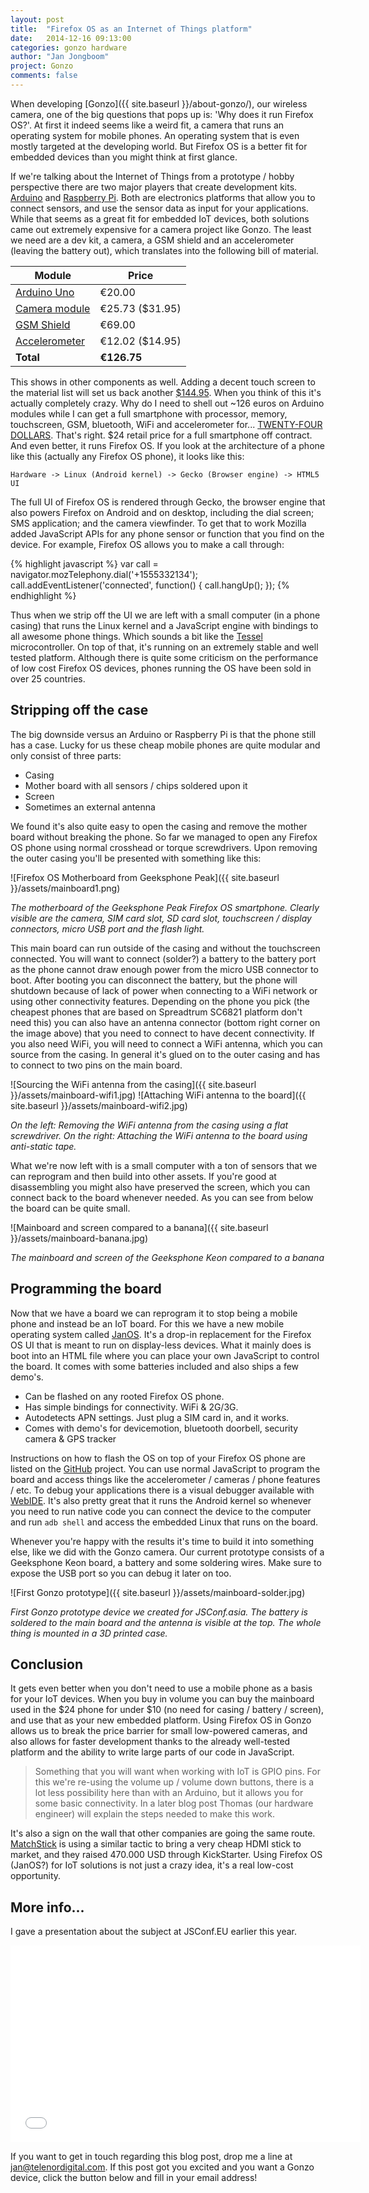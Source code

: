 ```yaml
---
layout: post
title:  "Firefox OS as an Internet of Things platform"
date:   2014-12-16 09:13:00
categories: gonzo hardware
author: "Jan Jongboom"
project: Gonzo
comments: false
---
```


When developing [Gonzo]({{ site.baseurl }}/about-gonzo/), our wireless camera, one of the big questions that pops up is: 'Why does it run Firefox OS?'. At first it indeed seems like a weird fit, a camera that runs an operating system for mobile phones. An operating system that is even mostly targeted at the developing world. But Firefox OS is a better fit for embedded devices than you might think at first glance.

If we're talking about the Internet of Things from a prototype / hobby perspective there are two major players that create development kits. [Arduino](http://www.arduino.cc/) and [Raspberry Pi](http://www.raspberrypi.org/). Both are electronics platforms that allow you to connect sensors, and use the sensor data as input for your applications. While that seems as a great fit for embedded IoT devices, both solutions came out extremely expensive for a camera project like Gonzo. The least we need are a dev kit, a camera, a GSM shield and an accelerometer (leaving the battery out), which translates into the following bill of material.

Module  | Price
--------|---------
[Arduino Uno](http://store.arduino.cc/product/A000066) | &euro;20.00
[Camera module](https://www.sparkfun.com/products/11745) | &euro;25.73 ($31.95)
[GSM Shield](http://store.arduino.cc/product/A000043) | &euro;69.00
[Accelerometer](https://www.sparkfun.com/products/9269) | &euro;12.02 ($14.95)
**Total** | **&euro;126.75**

This shows in other components as well. Adding a decent touch screen to the material list will set us back another [$144.95](https://www.sparkfun.com/products/11740). When you think of this it's actually completely crazy. Why do I need to shell out ~126 euros on Arduino modules while I can get a full smartphone with processor, memory, touchscreen, GSM, bluetooth, WiFi and accelerometer for... [TWENTY-FOUR DOLLARS](https://www.facebook.com/cherrymobile/photos/a.299251607442.152915.269510017442/10152443834567443/?type=1). That's right. $24 retail price for a full smartphone off contract. And even better, it runs Firefox OS. If you look at the architecture of a phone like this (actually any Firefox OS phone), it looks like this:

<!--more-->

    Hardware -> Linux (Android kernel) -> Gecko (Browser engine) -> HTML5 UI

The full UI of Firefox OS is rendered through Gecko, the browser engine that also powers Firefox on Android and on desktop, including the dial screen; SMS application; and the camera viewfinder. To get that to work Mozilla added JavaScript APIs for any phone sensor or function that you find on the device. For example, Firefox OS allows you to make a call through:

{% highlight javascript %}
var call = navigator.mozTelephony.dial('+1555332134');
call.addEventListener('connected', function() {
   call.hangUp();
});
{% endhighlight %}

Thus when we strip off the UI we are left with a small computer (in a phone casing) that runs the Linux kernel and a JavaScript engine with bindings to all awesome phone things. Which sounds a bit like the [Tessel](https://tessel.io/) microcontroller. On top of that, it's running on an extremely stable and well tested platform. Although there is quite some criticism on the performance of low cost Firefox OS devices, phones running the OS have been sold in over 25 countries.

## Stripping off the case

The big downside versus an Arduino or Raspberry Pi is that the phone still has a case. Lucky for us these cheap mobile phones are quite modular and only consist of three parts:

* Casing
* Mother board with all sensors / chips soldered upon it
* Screen
* Sometimes an external antenna

We found it's also quite easy to open the casing and remove the mother board without breaking the phone. So far we managed to open any Firefox OS phone using normal crosshead or torque screwdrivers. Upon removing the outer casing you'll be presented with something like this:

![Firefox OS Motherboard from Geeksphone Peak]({{ site.baseurl }}/assets/mainboard1.png)

*The motherboard of the Geeksphone Peak Firefox OS smartphone. Clearly visible are the camera, SIM card slot, SD card slot, touchscreen / display connectors, micro USB port and the flash light.*

This main board can run outside of the casing and without the touchscreen connected. You will want to connect (solder?) a battery to the battery port as the phone cannot draw enough power from the micro USB connector to boot. After booting you can disconnect the battery, but the phone will shutdown because of lack of power when connecting to a WiFi network or using other connectivity features. Depending on the phone you pick (the cheapest phones that are based on Spreadtrum SC6821 platform don't need this) you can also have an antenna connector (bottom right corner on the image above) that you need to connect to have decent connectivity. If you also need WiFi, you will need to connect a WiFi antenna, which you can source from the casing. In general it's glued on to the outer casing and has to connect to two pins on the main board.

![Sourcing the WiFi antenna from the casing]({{ site.baseurl }}/assets/mainboard-wifi1.jpg) ![Attaching WiFi antenna to the board]({{ site.baseurl }}/assets/mainboard-wifi2.jpg)

*On the left: Removing the WiFi antenna from the casing using a flat screwdriver. On the right: Attaching the WiFi antenna to the board using anti-static tape.*

What we're now left with is a small computer with a ton of sensors that we can reprogram and then build into other assets. If you're good at disassembling you might also have preserved the screen, which you can connect back to the board whenever needed. As you can see from below the board can be quite small.

![Mainboard and screen compared to a banana]({{ site.baseurl }}/assets/mainboard-banana.jpg)

*The mainboard and screen of the Geeksphone Keon compared to a banana*

## Programming the board

Now that we have a board we can reprogram it to stop being a mobile phone and instead be an IoT board. For this we have a new mobile operating system called [JanOS](https://github.com/janjongboom/janos). It's a drop-in replacement for the Firefox OS UI that is meant to run on display-less devices. What it mainly does is boot into an HTML file where you can place your own JavaScript to control the board. It comes with some batteries included and also ships a few demo's.

* Can be flashed on any rooted Firefox OS phone.
* Has simple bindings for connectivity. WiFi & 2G/3G.
* Autodetects APN settings. Just plug a SIM card in, and it works.
* Comes with demo's for devicemotion, bluetooth doorbell, security camera & GPS tracker

Instructions on how to flash the OS on top of your Firefox OS phone are listed on the [GitHub](https://github.com/janjongboom/janos) project. You can use normal JavaScript to program the board and access things like the accelerometer / cameras / phone features / etc. To debug your applications there is a visual debugger available with [WebIDE](https://developer.mozilla.org/en-US/docs/Tools/WebIDE). It's also pretty great that it runs the Android kernel so whenever you need to run native code you can connect the device to the computer and run `adb shell` and access the embedded Linux that runs on the board.

Whenever you're happy with the results it's time to build it into something else, like we did with the Gonzo camera. Our current prototype consists of a Geeksphone Keon board, a battery and some soldering wires. Make sure to expose the USB port so you can debug it later on too.

![First Gonzo prototype]({{ site.baseurl }}/assets/mainboard-solder.jpg)

*First Gonzo prototype device we created for JSConf.asia. The battery is soldered to the main board and the antenna is visible at the top. The whole thing is mounted in a 3D printed case.*

## Conclusion

It gets even better when you don't need to use a mobile phone as a basis for your IoT devices. When you buy in volume you can buy the mainboard used in the $24 phone for under $10 (no need for casing / battery / screen), and use that as your new embedded platform. Using Firefox OS in Gonzo allows us to break the price barrier for small low-powered cameras, and also allows for faster development thanks to the already well-tested platform and the ability to write large parts of our code in JavaScript.

> Something that you will want when working with IoT is GPIO pins. For this we're re-using the volume up / volume down buttons, there is a lot less possibility here than with an Arduino, but it allows you for some basic connectivity. In a later blog post Thomas (our hardware engineer) will explain the steps needed to make this work.

It's also a sign on the wall that other companies are going the same route. [MatchStick](https://www.kickstarter.com/projects/2040419302/matchstick-the-streaming-stick-built-on-firefox-os) is using a similar tactic to bring a very cheap HDMI stick to market, and they raised 470.000 USD through KickStarter. Using Firefox OS (JanOS?) for IoT solutions is not just a crazy idea, it's a real low-cost opportunity.

## More info...

I gave a presentation about the subject at JSConf.EU earlier this year.

<iframe width="560" height="315" src="//www.youtube.com/embed/Uy062kp-LM4" frameborder="0" allowfullscreen></iframe>

If you want to get in touch regarding this blog post, drop me a line at [jan@telenordigital.com](mailto:jan@telenordigital.com). If this post got you excited and you want a Gonzo device, click the button below and fill in your email address!